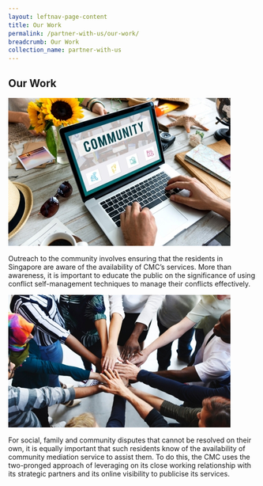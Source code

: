 ```yaml
---
layout: leftnav-page-content
title: Our Work
permalink: /partner-with-us/our-work/
breadcrumb: Our Work
collection_name: partner-with-us
---
```


<style>
  .image {width: 600px;}
  .image img {max-width: 100%;}
</style>

Our Work
---

<div class="image"><img src="/images/1504167322486.jpg/"></div>

Outreach to the community involves ensuring that the residents in Singapore are aware of the availability of CMC’s services. More than awareness, it is important to educate the public on the significance of using conflict self-management techniques to manage their conflicts effectively. 

<div class="image"><img src="/images/1504161880021.jpg/"></div>

For social, family and community disputes that cannot be resolved on their own, it is equally important that such residents know of the availability of community mediation service to assist them. To do this, the CMC uses the two-pronged approach of leveraging on its close working relationship with its strategic partners and its online visibility to publicise its services. 
